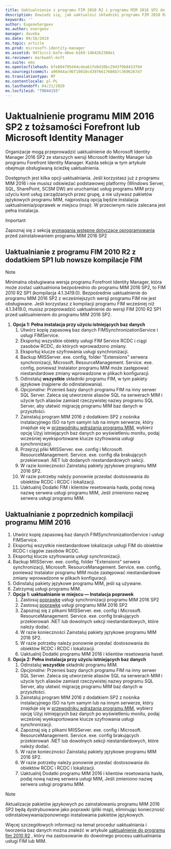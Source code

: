 ```yaml
---
title: Uaktualnienie z programu FIM 2010 R2 i programu MIM 2016 SP2 do Microsoft Identity Manager 2016 z dodatkiem Service Pack 2 | Microsoft Docs
description: Dowiedz się, jak uaktualnić składniki programu FIM 2010 R2 lub MIM 2016 SP2, a następnie zainstalować składniki, które są nowe w programie MIM 2016.
keywords: ''
author: EugeneSergeev
ms.author: esergeev
manager: daveba
ms.date: 09/16/2019
ms.topic: article
ms.prod: microsoft-identity-manager
ms.assetid: 9471ccc1-bafe-46ee-b169-1464262380e1
ms.reviewer: markwahl-msft
ms.suite: ems
ms.openlocfilehash: bfe604795d44cdea61fe0d10bc2943f9b8433784
ms.sourcegitcommit: a96944ac96f19018c43976617686b7c3696267d7
ms.translationtype: MT
ms.contentlocale: pl-PL
ms.lasthandoff: 04/21/2020
ms.locfileid: "79044155"
---
```

# <a name="mim-2016-sp2-upgrade--from-forefront-identity--or-microsoft-identity-manager"></a>Uaktualnienie programu MIM 2016 SP2 z tożsamości Forefront lub Microsoft Identity Manager

Organizacje mogą przeprowadzić uaktualnienie do Microsoft Identity Manager 2016 SP2 ze starszych wersji Microsoft Identity Manager lub programu Forefront Identity Manager.  Każda sekcja w tym artykule obejmuje obsługiwaną ścieżkę uaktualnienia.

Dostępnych jest kilka opcji uaktualniania. Jeśli korzystasz już z programu MIM 2016 i nie musisz odświeżać podstawowej platformy (Windows Server, SQL, SharePoint, SCSM DW) ani uruchamiać usług programu MIM przy użyciu kont usług zarządzanych przez grupę, a nie używasz pakietów językowych programu MIM, najprostszą opcją będzie instalacja uaktualnienia/poprawek w miejscu (msp). W przeciwnym razie zalecana jest pełna instalacja.

> [!IMPORTANT]
> Zapoznaj się z sekcją [wymagania wstępne dotyczące oprogramowania](prepare-server-ws2016.md#software-prerequisites) przed zainstalowaniem programu MIM 2016 SP2

## <a name="upgrade-from-fim-2010-r2-sp1-or-later-fim-builds"></a>Uaktualnianie z programu FIM 2010 R2 z dodatkiem SP1 lub nowsze kompilacje FIM

> [!NOTE]
> Minimalna obsługiwana wersja programu Forefront Identity Manager, która może zostać uaktualniona bezpośrednio do programu MIM 2016 SP2, to FIM 2010 R2 SP1 (kompilacja 4.1.3419.0). Bezpośrednie uaktualnienie do programu MIM 2016 SP2 z wcześniejszych wersji programu FIM nie jest obsługiwane. Jeśli korzystasz z kompilacji programu FIM wcześniej niż 4.1.3419.0, musisz przeprowadzić uaktualnienie do wersji FIM 2010 R2 SP1 przed uaktualnieniem do programu MIM 2016 SP2.

1. **Opcja 1: Pełna instalacja przy użyciu istniejących baz danych**
    1. Utwórz kopię zapasową baz danych FIMSynchronizationService i usługi FIMService.
    1. Eksportuj wszystkie obiekty usługi FIM Service RCDC i ciągi zasobów RCDC, do których wprowadzono zmiany.
    1. Eksportuj klucze szyfrowania usługi synchronizacji.
    1. Backup MIISServer. exe. config, folder "Extensions" serwera synchronizacji, Microsoft. ResourceManagement. Service. exe. config, ponieważ Instalator programu MIM może zastępować niestandardowe zmiany wprowadzone w plikach konfiguracji.
    1. Odinstaluj **wszystkie** składniki programu FIM, w tym pakiety językowe (najpierw do odinstalowania).
    1. *Opcjonalne:* Przenieś bazy danych programu FIM na inny serwer SQL Server. Zaleca się utworzenie aliasów SQL na serwerach MIM i użycie tych aliasów zamiast rzeczywistej nazwy programu SQL Server, aby ułatwić migrację programu MIM baz danych w przyszłości.
    1. Zainstaluj program MIM 2016 z dodatkiem SP2 z nośnika instalacyjnego ISO na tym samym lub na innym serwerze, który znajduje się w [przewodniku wdrażania programu MIM](microsoft-identity-manager-deploy.md), wybierz opcję Użyj istniejących baz danych po wyświetleniu monitu, podaj wcześniej wyeksportowane klucze szyfrowania usługi synchronizacji.
    1. Przejrzyj pliki MIISServer. exe. config i Microsoft. ResourceManagement. Service. exe. config dla brakujących przekierowań .NET lub dodanych niestandardowych sekcji.
    1. W razie konieczności Zainstaluj pakiety językowe programu MIM 2016 SP2.
    1. W razie potrzeby należy ponownie przesłać dostosowania do obiektów RCDC i RCDC i lokalizacji.
    1. Uaktualnij Dodatki FIM i klientów resetowania hasła, podaj nową nazwę serwera usługi programu MIM, Jeśli zmieniono nazwę serwera usługi programu MIM.
    
## <a name="upgrade-from-previous-mim-2016-builds"></a>Uaktualnianie z poprzednich kompilacji programu MIM 2016
1. Utwórz kopię zapasową baz danych FIMSynchronizationService i usługi FIMService.
1. Eksportuj wszystkie niestandardowe lokalizacje usługi FIM do obiektów RCDC i ciągów zasobów RCDC.
1. Eksportuj klucze szyfrowania usługi synchronizacji.
1. Backup MIISServer. exe. config, folder "Extensions" serwera synchronizacji, Microsoft. ResourceManagement. Service. exe. config, ponieważ Instalator programu MIM może zastępować niestandardowe zmiany wprowadzone w plikach konfiguracji.
1. Odinstaluj pakiety językowe programu MIM, jeśli są używane.
1. Zatrzymaj usługi programu MIM.
1. **Opcja 1: uaktualnianie w miejscu — Instalacja poprawek**
    1. Zastosuj [poprawkę](https://www.microsoft.com/download/details.aspx?id=100412) usługi synchronizacji programu MIM 2016 SP2
    1. Zastosuj [poprawkę](https://www.microsoft.com/download/details.aspx?id=100412) usługi programu MIM 2016 SP2
    1. Zapoznaj się z plikami MIISServer. exe. config i Microsoft. ResourceManagement. Service. exe. config brakujących przekierowań .NET lub dowolnych sekcji niestandardowych, które należy dodać.
    1. W razie konieczności Zainstaluj pakiety językowe programu MIM 2016 SP2.
    1. W razie potrzeby należy ponownie przesłać dostosowania do obiektów RCDC i RCDC i lokalizacji.
    1. Uaktualnij Dodatki programu MIM 2016 i klientów resetowania haseł.
1. **Opcja 2: Pełna instalacja przy użyciu istniejących baz danych**
    1. Odinstaluj **wszystkie** składniki programu MIM.
    1. *Opcjonalne:* Przenieś bazy danych programu FIM na inny serwer SQL Server. Zaleca się utworzenie aliasów SQL na serwerach MIM i użycie tych aliasów zamiast rzeczywistej nazwy programu SQL Server, aby ułatwić migrację programu MIM baz danych w przyszłości.
    1. Zainstaluj program MIM 2016 z dodatkiem SP2 z nośnika instalacyjnego ISO na tym samym lub na innym serwerze, który znajduje się w [przewodniku wdrażania programu MIM](microsoft-identity-manager-deploy.md), wybierz opcję Użyj istniejących baz danych po wyświetleniu monitu, podaj wcześniej wyeksportowane klucze szyfrowania usługi synchronizacji.
    1. Zapoznaj się z plikami MIISServer. exe. config i Microsoft. ResourceManagement. Service. exe. config brakujących przekierowań .NET lub dowolnych sekcji niestandardowych, które należy dodać.
    1. W razie konieczności Zainstaluj pakiety językowe programu MIM 2016 SP2.
    1. W razie potrzeby należy ponownie przesłać dostosowania do obiektów RCDC i RCDC i lokalizacji.
    1. Uaktualnij Dodatki programu MIM 2016 i klientów resetowania hasła, podaj nową nazwę serwera usługi MIM, Jeśli zmieniono nazwę serwera usługi programu MIM.

> [!NOTE]
> Aktualizacje pakietów językowych po zainstalowaniu programu MIM 2016 SP2 będą dystrybuowane jako poprawki (pliki msp), eliminując konieczność odinstalowywania/ponownego instalowania pakietów językowych.

Więcej szczegółowych informacji na temat procedur uaktualniania i tworzenia baz danych można znaleźć w artykule [uaktualnienie do programu fim 2010 R2](https://docs.microsoft.com/previous-versions/mim/jj134291%28v%3dws.10%29) , który ma zastosowanie do dowolnego procesu uaktualniania usługi FIM lub MIM.
